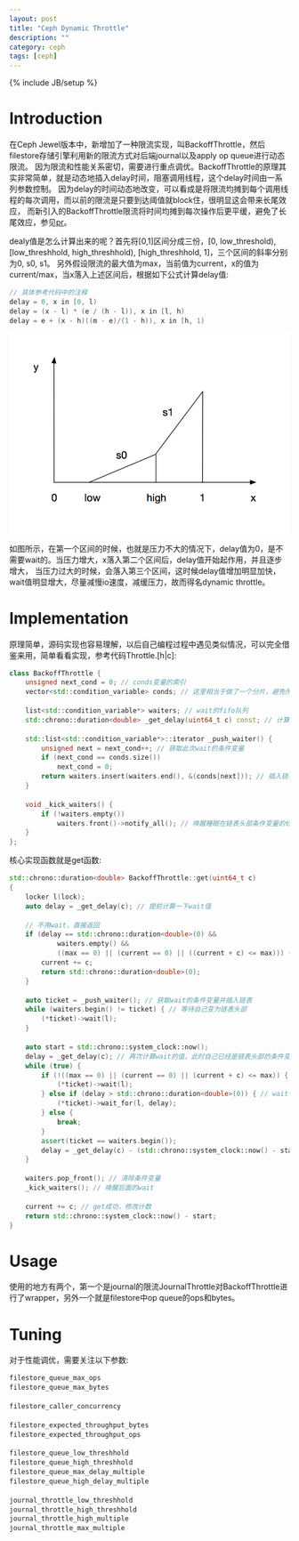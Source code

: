 ```yaml
---
layout: post
title: "Ceph Dynamic Throttle"
description: ""
category: ceph
tags: [ceph]
---
```

{% include JB/setup %}

# Introduction

在Ceph Jewel版本中，新增加了一种限流实现，叫BackoffThrottle，然后filestore存储引擎利用新的限流方式对后端journal以及apply op queue进行动态限流。
因为限流和性能关系密切，需要进行重点调优。BackoffThrottle的原理其实非常简单，就是动态地插入delay时间，阻塞调用线程，这个delay时间由一系列参数控制。
因为delay的时间动态地改变，可以看成是将限流均摊到每个调用线程的每次调用，而以前的限流是只要到达阈值就block住，很明显这会带来长尾效应，
而新引入的BackoffThrottle限流将时间均摊到每次操作后更平缓，避免了长尾效应，参见[pr](https://github.com/ceph/ceph/pull/7767)。

dealy值是怎么计算出来的呢？首先将[0,1]区间分成三份，[0, low_threshold), [low_threshhold, high_threshhold), [high_threshhold, 1]，三个区间的斜率分别为0, s0, s1。
另外假设限流的最大值为max，当前值为current，x的值为current/max，当x落入上述区间后，根据如下公式计算delay值:

```cpp
// 具体参考代码中的注释
delay = 0, x in [0, l)
delay = (x - l) * (e / (h - l)), x in [l, h)
delay = e + (x - h)((m - e)/(1 - h)), x in [h, 1)
```

![img](/assets/img/post/ceph_backoffthrottle.png)

如图所示，在第一个区间的时候，也就是压力不大的情况下，delay值为0，是不需要wait的。当压力增大，x落入第二个区间后，delay值开始起作用，并且逐步增大，
当压力过大的时候，会落入第三个区间，这时候delay值增加明显加快，wait值明显增大，尽量减慢io速度，减缓压力，故而得名dynamic throttle。

# Implementation

原理简单，源码实现也容易理解，以后自己编程过程中遇见类似情况，可以完全借鉴来用，简单看看实现，参考代码Throttle.[h|c]:

```cpp
class BackoffThrottle {
	unsigned next_cond = 0; // conds变量的索引
	vector<std::condition_variable> conds; // 这里相当于做了一个分片，避免所有线程都wait在一个条件变量上

	list<std::condition_variable*> waiters; // wait的fifo队列
	std::chrono::duration<double> _get_delay(uint64_t c) const; // 计算delay值的函数，参见上面的公式

	std::list<std::condition_variable*>::iterator _push_waiter() {
		unsigned next = next_cond++; // 获取此次wait的条件变量
		if (next_cond == conds.size())
			next_cond = 0;
		return waiters.insert(waiters.end(), &(conds[next])); // 插入链表
	}

	void _kick_waiters() {
		if (!waiters.empty())
			waiters.front()->notify_all(); // 唤醒睡眠在链表头部条件变量的线程
	}
};
```

核心实现函数就是get函数:

```cpp
std::chrono::duration<double> BackoffThrottle::get(uint64_t c)
{
	locker l(lock);
	auto delay = _get_delay(c); // 提前计算一下wait值

	// 不用wait，直接返回
	if (delay == std::chrono::duration<double>(0) &&
			waiters.empty() &&
			((max == 0) || (current == 0) || ((current + c) <= max))) {
		current += c;
		return std::chrono::duration<double>(0);
	}

	auto ticket = _push_waiter(); // 获取wait的条件变量并插入链表
	while (waiters.begin() != ticket) { // 等待自己变为链表头部
		(*ticket)->wait(l);
	}

	auto start = std::chrono::system_clock::now();
	delay = _get_delay(c); // 再次计算wait的值，此时自己已经是链表头部的条件变量
	while (true) {
		if (!((max == 0) || (current == 0) || (current + c) <= max)) { // 超过上限(current + c > max)，一直wait，等待唤醒
			(*ticket)->wait(l);
		} else if (delay > std::chrono::duration<double>(0)) { // wait一段时间
			(*ticket)->wait_for(l, delay);
		} else {
			break;
		}
		assert(ticket == waiters.begin());
		delay = _get_delay(c) - (std::chrono::system_clock::now() - start); // 重新计算wait值
	}

	waiters.pop_front(); // 清除条件变量
	_kick_waiters(); // 唤醒后面的wait

	current += c; // get成功，修改计数
	return std::chrono::system_clock::now() - start;
}
```

# Usage

使用的地方有两个，第一个是journal的限流JournalThrottle对BackoffThrottle进行了wrapper，另外一个就是filestore中op queue的ops和bytes。

# Tuning

对于性能调优，需要关注以下参数:

```cpp
filestore_queue_max_ops
filestore_queue_max_bytes

filestore_caller_concurrency

filestore_expected_throughput_bytes
filestore_expected_throughput_ops

filestore_queue_low_threshhold
filestore_queue_high_threshhold
filestore_queue_max_delay_multiple
filestore_queue_high_delay_multiple

journal_throttle_low_threshhold
journal_throttle_high_threshhold
journal_throttle_high_multiple
journal_throttle_max_multiple
```

